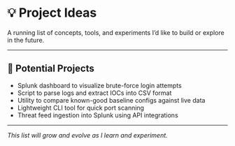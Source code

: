 # 💡 Project Ideas

A running list of concepts, tools, and experiments I’d like to build or explore in the future.

---

## 🚀 Potential Projects

- Splunk dashboard to visualize brute-force login attempts
- Script to parse logs and extract IOCs into CSV format
- Utility to compare known-good baseline configs against live data
- Lightweight CLI tool for quick port scanning
- Threat feed ingestion into Splunk using API integrations

---

*This list will grow and evolve as I learn and experiment.*
